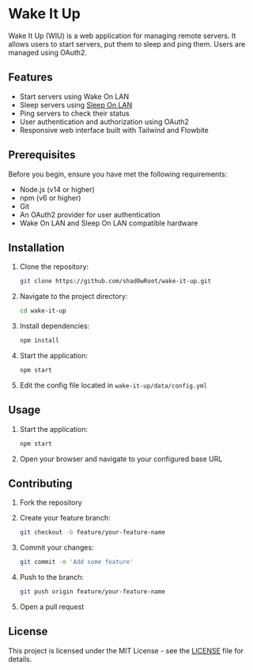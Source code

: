 # Wake It Up

Wake It Up (WIU) is a web application for managing remote servers. It allows users to start servers, put them to sleep and ping them. Users are managed using OAuth2.

## Features

- Start servers using Wake On LAN
- Sleep servers using [Sleep On LAN](https://github.com/SR-G/sleep-on-lan)
- Ping servers to check their status
- User authentication and authorization using OAuth2
- Responsive web interface built with Tailwind and Flowbite

## Prerequisites

Before you begin, ensure you have met the following requirements:

- Node.js (v14 or higher)
- npm (v6 or higher)
- Git
- An OAuth2 provider for user authentication
- Wake On LAN and Sleep On LAN compatible hardware

## Installation

1. Clone the repository:

     ```sh
     git clone https://github.com/shad0wRoot/wake-it-up.git
     ```

2. Navigate to the project directory:

    ```sh
    cd wake-it-up
    ```

3. Install dependencies:

    ```sh
    npm install
    ```

4. Start the application:

    ```sh
    npm start
    ```

5. Edit the config file located in
`wake-it-up/data/config.yml`

## Usage

1. Start the application:

    ```sh
    npm start
    ```

2. Open your browser and navigate to your configured base URL

## Contributing

1. Fork the repository
2. Create your feature branch:

    ```sh
    git checkout -b feature/your-feature-name
    ```

3. Commit your changes:

    ```sh
    git commit -m 'Add some feature'
    ```

4. Push to the branch:

    ```sh
    git push origin feature/your-feature-name
    ```

5. Open a pull request

## License

This project is licensed under the MIT License - see the [LICENSE](LICENSE) file for details.
